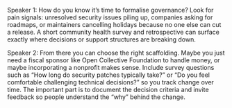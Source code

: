 Speaker 1: How do you know it’s time to formalise governance? Look for pain signals: unresolved security issues piling up, companies asking for roadmaps, or maintainers cancelling holidays because no one else can cut a release. A short community health survey and retrospective can surface exactly where decisions or support structures are breaking down.

Speaker 2: From there you can choose the right scaffolding. Maybe you just need a fiscal sponsor like Open Collective Foundation to handle money, or maybe incorporating a nonprofit makes sense. Include survey questions such as “How long do security patches typically take?” or “Do you feel comfortable challenging technical decisions?” so you track change over time. The important part is to document the decision criteria and invite feedback so people understand the “why” behind the change.
